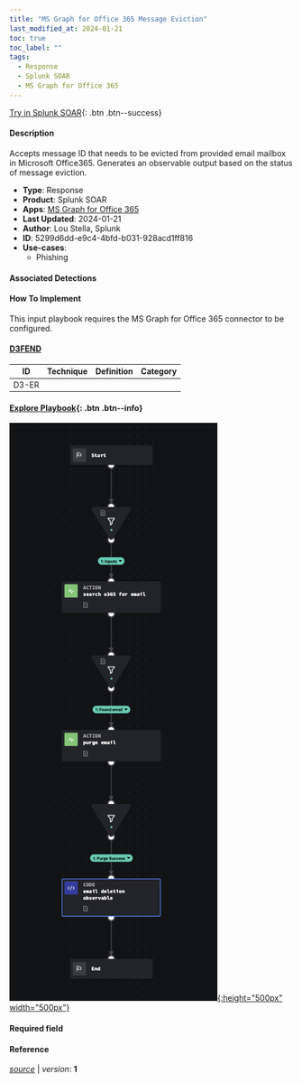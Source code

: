 ```yaml
---
title: "MS Graph for Office 365 Message Eviction"
last_modified_at: 2024-01-21
toc: true
toc_label: ""
tags:
  - Response
  - Splunk SOAR
  - MS Graph for Office 365
---
```


[Try in Splunk SOAR](https://www.splunk.com/en_us/software/splunk-security-orchestration-and-automation.html){: .btn .btn--success}

#### Description

Accepts message ID that needs to be evicted from provided email mailbox in Microsoft Office365. Generates an observable output based on the status of message eviction.

- **Type**: Response
- **Product**: Splunk SOAR
- **Apps**: [MS Graph for Office 365](https://splunkbase.splunk.com/apps?keyword=ms+graph+for+office+365&filters=product%3Asoar)
- **Last Updated**: 2024-01-21
- **Author**: Lou Stella, Splunk
- **ID**: 5299d6dd-e9c4-4bfd-b031-928acd1ff816
- **Use-cases**:
  - Phishing

#### Associated Detections


#### How To Implement
This input playbook requires the MS Graph for Office 365 connector to be configured.


#### [D3FEND](https://d3fend.mitre.org/)

| ID          | Technique   | Definition     | Category       |
| ----------- | ----------- |--------------- |--------------- |
| D3-ER | [](https://d3fend.mitre.org/technique/d3f:) |  |  |

#### [Explore Playbook](https://splunk.github.io/soar-playbook-viewer/?playbook=https://raw.githubusercontent.com/phantomcyber/playbooks/latest/MS_Graph_for_Office_365_Message_Eviction.json){: .btn .btn--info}

[![explore](https://raw.githubusercontent.com/splunk/security_content/develop/playbooks/MS_Graph_for_Office_365_Message_Eviction.png){:height="500px" width="500px"}](https://splunk.github.io/soar-playbook-viewer/?playbook=https://raw.githubusercontent.com/phantomcyber/playbooks/latest/MS_Graph_for_Office_365_Message_Eviction.json)

#### Required field


#### Reference



[*source*](https://github.com/splunk/security_content/tree/develop/playbooks/MS_Graph_for_Office_365_Message_Eviction.yml) \| *version*: **1**